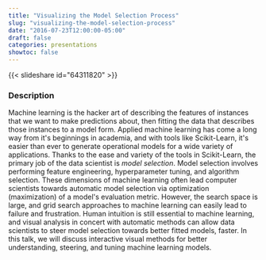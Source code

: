 ```yaml
---
title: "Visualizing the Model Selection Process"
slug: "visualizing-the-model-selection-process"
date: "2016-07-23T12:00:00-05:00"
draft: false
categories: presentations
showtoc: false
---
```


{{< slideshare id="64311820" >}}

### Description

Machine learning is the hacker art of describing the features of instances that we want to make predictions about, then fitting the data that describes those instances to a model form. Applied machine learning has come a long way from it's beginnings in academia, and with tools like Scikit-Learn, it's easier than ever to generate operational models for a wide variety of applications. Thanks to the ease and variety of the tools in Scikit-Learn, the primary job of the data scientist is _model selection_. Model selection involves performing feature engineering, hyperparameter tuning, and algorithm selection. These dimensions of machine learning often lead computer scientists towards automatic model selection via optimization (maximization) of a model's evaluation metric. However, the search space is large, and grid search approaches to machine learning can easily lead to failure and frustration. Human intuition is still essential to machine learning, and visual analysis in concert with automatic methods can allow data scientists to steer model selection towards better fitted models, faster. In this talk, we will discuss interactive visual methods for better understanding, steering, and tuning machine learning models.


